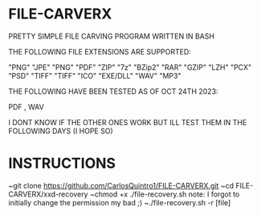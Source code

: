# FILE-CARVERX


PRETTY SIMPLE FILE CARVING PROGRAM WRITTEN IN BASH

THE FOLLOWING FILE EXTENSIONS ARE SUPPORTED:

"PNG" "JPE" "PNG" "PDF" "ZIP" "7z" "BZip2" "RAR" "GZIP" "LZH" "PCX" "PSD" "TIFF" "TIFF" "ICO" "EXE/DLL" "WAV" "MP3"

THE FOLLOWING HAVE BEEN TESTED AS OF OCT 24TH 2023:

PDF , WAV

I DONT KNOW IF THE OTHER ONES WORK BUT ILL TEST THEM IN THE FOLLOWING DAYS (I HOPE SO)

# INSTRUCTIONS

~git clone https://github.com/CarlosQuintro1/FILE-CARVERX.git
~cd FILE-CARVERX/xxd-recovery
~chmod +x ./file-recovery.sh  note: I forgot to initially change the permission my bad ;)
~./file-recovery.sh -r [file]
